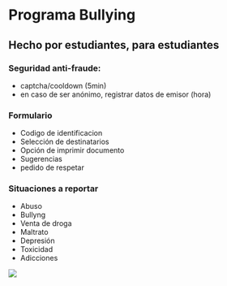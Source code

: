 <h1>Programa Bullying</h1>
<h2>Hecho por estudiantes, para estudiantes</h2>


<h3>Seguridad anti-fraude:</h3>
<ul>
	<li>captcha/cooldown (5min)</li>
	<li>en caso de ser anónimo, registrar datos de emisor (hora)</li>
</ul>

<h3>Formulario</h3>
<ul>
	<li>Codigo de identificacion</li>
	<li>Selección de destinatarios</li>
	<li>Opción de imprimir documento</li>
	<li>Sugerencias</li>
	<li>pedido de respetar</li>
</ul>

<h3>Situaciones a reportar</h3>
<ul>
	<li>Abuso</li>
	<li>Bullyng</li>
	<li>Venta de droga</li>
	<li>Maltrato</li>
	<li>Depresión</li>
	<li>Toxicidad</li>
	<li>Adicciones</li>
</ul>
<img src='https://www.linkpicture.com/q/Wireframe-v3.png' type='image'></a>
